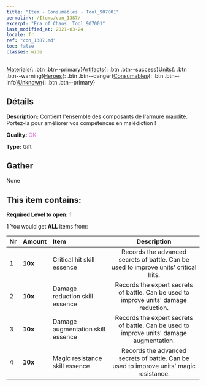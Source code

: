 ```yaml
---
title: "Item - Consumables - Tool_907001"
permalink: /Items/con_1387/
excerpt: "Era of Chaos  Tool_907001"
last_modified_at: 2021-03-24
locale: fr
ref: "con_1387.md"
toc: false
classes: wide
---
```

 [Materials](/fr/Items/){: .btn .btn--primary}[Artifacts](/fr/Items/Artifacts/){: .btn .btn--success}[Units](/fr/Items/Units/){: .btn .btn--warning}[Heroes](/fr/Items/Heroes/){: .btn .btn--danger}[Consumables](/fr/Items/Consumables/){: .btn .btn--info}[Unknown](/fr/Items/Unknown/){: .btn .btn--primary}

## Détails
 **Description:** Contient l'ensemble des composants de l'armure maudite. Portez-la pour améliorer vos compétences en malédiction !

 **Quality:** <span style="color: #DA70D6">OK</span>

 **Type:** Gift

## Gather

  None

## This item contains:

 **Required Level to open:** 1

 1 You would get **ALL** items  from:

  | Nr | Amount |     Item    | Description |
  |:---|:-------|:------------|:-----------:|
  | 1 |  **10x** | Critical hit skill essence | Records the advanced secrets of battle. Can be used to improve units' critical hits.  | 
  | 2 |  **10x** | Damage reduction skill essence | Records the expert secrets of battle. Can be used to improve units' damage reduction.  | 
  | 3 |  **10x** | Damage augmentation skill essence | Records the expert secrets of battle. Can be used to improve units' damage augmentation.  | 
  | 4 |  **10x** | Magic resistance skill essence | Records the advanced secrets of battle. Can be used to improve units' magic resistance.  | 
